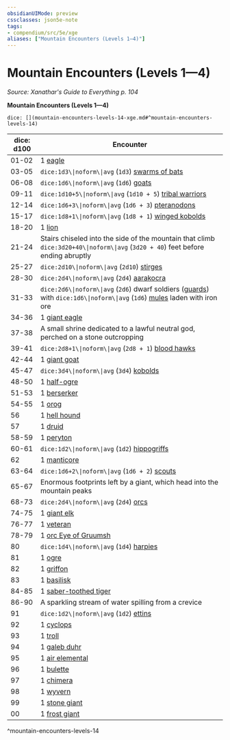 ```yaml
---
obsidianUIMode: preview
cssclasses: json5e-note
tags:
- compendium/src/5e/xge
aliases: ["Mountain Encounters (Levels 1—4)"]
---
```

# Mountain Encounters (Levels 1—4)
*Source: Xanathar's Guide to Everything p. 104* 

**Mountain Encounters (Levels 1—4)**

`dice: [](mountain-encounters-levels-14-xge.md#^mountain-encounters-levels-14)`

| dice: d100 | Encounter |
|------------|-----------|
| 01-02 | 1 [eagle](2-Mechanics/CLI/bestiary/beast/eagle.md) |
| 03-05 | `dice:1d3\\|noform\\|avg` (`1d3`) [swarms of bats](2-Mechanics/CLI/bestiary/beast/swarm-of-bats.md) |
| 06-08 | `dice:1d6\\|noform\\|avg` (`1d6`) [goats](2-Mechanics/CLI/bestiary/beast/goat.md) |
| 09-11 | `dice:1d10+5\\|noform\\|avg` (`1d10 + 5`) [tribal warriors](2-Mechanics/CLI/bestiary/humanoid/tribal-warrior.md) |
| 12-14 | `dice:1d6+3\\|noform\\|avg` (`1d6 + 3`) [pteranodons](2-Mechanics/CLI/bestiary/beast/pteranodon.md) |
| 15-17 | `dice:1d8+1\\|noform\\|avg` (`1d8 + 1`) [winged kobolds](2-Mechanics/CLI/bestiary/humanoid/winged-kobold.md) |
| 18-20 | 1 [lion](2-Mechanics/CLI/bestiary/beast/lion.md) |
| 21-24 | Stairs chiseled into the side of the mountain that climb `dice:3d20+40\\|noform\\|avg` (`3d20 + 40`) feet before ending abruptly |
| 25-27 | `dice:2d10\\|noform\\|avg` (`2d10`) [stirges](2-Mechanics/CLI/bestiary/beast/stirge.md) |
| 28-30 | `dice:2d4\\|noform\\|avg` (`2d4`) [aarakocra](2-Mechanics/CLI/bestiary/humanoid/aarakocra.md) |
| 31-33 | `dice:2d6\\|noform\\|avg` (`2d6`) dwarf soldiers ([guards](2-Mechanics/CLI/bestiary/humanoid/guard.md)) with `dice:1d6\\|noform\\|avg` (`1d6`) [mules](2-Mechanics/CLI/bestiary/beast/mule.md) laden with iron ore |
| 34-36 | 1 [giant eagle](2-Mechanics/CLI/bestiary/beast/giant-eagle.md) |
| 37-38 | A small shrine dedicated to a lawful neutral god, perched on a stone outcropping |
| 39-41 | `dice:2d8+1\\|noform\\|avg` (`2d8 + 1`) [blood hawks](2-Mechanics/CLI/bestiary/beast/blood-hawk.md) |
| 42-44 | 1 [giant goat](2-Mechanics/CLI/bestiary/beast/giant-goat.md) |
| 45-47 | `dice:3d4\\|noform\\|avg` (`3d4`) [kobolds](2-Mechanics/CLI/bestiary/humanoid/kobold.md) |
| 48-50 | 1 [half-ogre](2-Mechanics/CLI/bestiary/giant/half-ogre-ogrillon.md) |
| 51-53 | 1 [berserker](2-Mechanics/CLI/bestiary/humanoid/berserker.md) |
| 54-55 | 1 [orog](2-Mechanics/CLI/bestiary/humanoid/orog.md) |
| 56 | 1 [hell hound](2-Mechanics/CLI/bestiary/fiend/hell-hound.md) |
| 57 | 1 [druid](2-Mechanics/CLI/bestiary/humanoid/druid.md) |
| 58-59 | 1 [peryton](2-Mechanics/CLI/bestiary/monstrosity/peryton.md) |
| 60-61 | `dice:1d2\\|noform\\|avg` (`1d2`) [hippogriffs](2-Mechanics/CLI/bestiary/monstrosity/hippogriff.md) |
| 62 | 1 [manticore](2-Mechanics/CLI/bestiary/monstrosity/manticore.md) |
| 63-64 | `dice:1d6+2\\|noform\\|avg` (`1d6 + 2`) [scouts](2-Mechanics/CLI/bestiary/humanoid/scout.md) |
| 65-67 | Enormous footprints left by a giant, which head into the mountain peaks |
| 68-73 | `dice:2d4\\|noform\\|avg` (`2d4`) [orcs](2-Mechanics/CLI/bestiary/humanoid/orc.md) |
| 74-75 | 1 [giant elk](2-Mechanics/CLI/bestiary/beast/giant-elk.md) |
| 76-77 | 1 [veteran](2-Mechanics/CLI/bestiary/humanoid/veteran.md) |
| 78-79 | 1 [orc Eye of Gruumsh](2-Mechanics/CLI/bestiary/humanoid/orc-eye-of-gruumsh.md) |
| 80 | `dice:1d4\\|noform\\|avg` (`1d4`) [harpies](2-Mechanics/CLI/bestiary/monstrosity/harpy.md) |
| 81 | 1 [ogre](2-Mechanics/CLI/bestiary/giant/ogre.md) |
| 82 | 1 [griffon](2-Mechanics/CLI/bestiary/monstrosity/griffon.md) |
| 83 | 1 [basilisk](2-Mechanics/CLI/bestiary/monstrosity/basilisk.md) |
| 84-85 | 1 [saber-toothed tiger](2-Mechanics/CLI/bestiary/beast/saber-toothed-tiger.md) |
| 86-90 | A sparkling stream of water spilling from a crevice |
| 91 | `dice:1d2\\|noform\\|avg` (`1d2`) [ettins](2-Mechanics/CLI/bestiary/giant/ettin.md) |
| 92 | 1 [cyclops](2-Mechanics/CLI/bestiary/giant/cyclops.md) |
| 93 | 1 [troll](2-Mechanics/CLI/bestiary/giant/troll.md) |
| 94 | 1 [galeb duhr](2-Mechanics/CLI/bestiary/elemental/galeb-duhr.md) |
| 95 | 1 [air elemental](2-Mechanics/CLI/bestiary/elemental/air-elemental.md) |
| 96 | 1 [bulette](2-Mechanics/CLI/bestiary/monstrosity/bulette.md) |
| 97 | 1 [chimera](2-Mechanics/CLI/bestiary/monstrosity/chimera.md) |
| 98 | 1 [wyvern](2-Mechanics/CLI/bestiary/dragon/wyvern.md) |
| 99 | 1 [stone giant](2-Mechanics/CLI/bestiary/giant/stone-giant.md) |
| 00 | 1 [frost giant](2-Mechanics/CLI/bestiary/giant/frost-giant.md) |
^mountain-encounters-levels-14